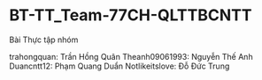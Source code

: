 # BT-TT_Team-77CH-QLTTBCNTT

Bài Thực tập nhóm

trahongquan: Trần Hồng Quân
Theanh09061993: Nguyễn Thế Anh
Duancntt12: Phạm Quang Duẩn
Notlikeitslove: Đỗ Đức Trung
